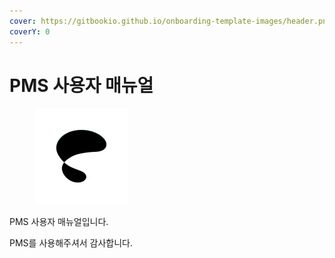 ```yaml
---
cover: https://gitbookio.github.io/onboarding-template-images/header.png
coverY: 0
---
```


# PMS 사용자 매뉴얼



<div align="left"><figure><img src=".gitbook/assets/Vector (1).png" alt=""><figcaption></figcaption></figure></div>

PMS 사용자 매뉴얼입니다.&#x20;

PMS를 사용해주셔서 감사합니다.
